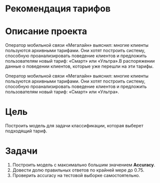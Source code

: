 # Рекомендация тарифов


# Описание проекта

Оператор мобильной связи «Мегалайн» выяснил: многие клиенты пользуются архивными тарифами. Они хотят построить систему, способную проанализировать поведение клиентов и предложить пользователям новый тариф: «Смарт» или «Ультра».В распоряжении данные о поведении клиентов, которые уже перешли на эти тарифы.


Оператор мобильной связи «Мегалайн» выяснил: многие клиенты пользуются архивными тарифами. Они хотят построить систему, способную проанализировать поведение клиентов и предложить пользователям новый тариф: «Смарт» или «Ультра».

# Цель

Построить модель для задачи классификации, которая выберет подходящий тариф.

# Задачи

1. Построить модель с максимально большим значением **Accuracy**.
2. Довести долю правильных ответов по крайней мере до 0.75.
3. Проверить accuracy на тестовой выборке самостоятельно.
